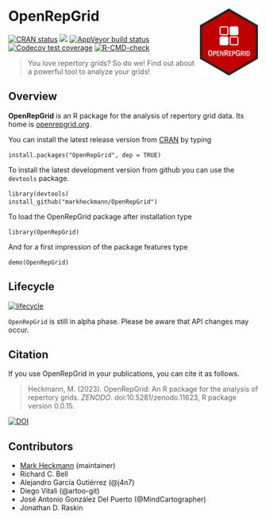 
# OpenRepGrid <a href="https://docu.openrepgrid.org"><img src="man/figures/logo.png" align="right" height="138" /></a>

<!-- badges: start -->
[![CRAN status](https://www.r-pkg.org/badges/version/OpenRepGrid)](https://CRAN.R-project.org/package=OpenRepGrid)
[![](https://img.shields.io/badge/devel-v0.1.15-blue.svg)](https://github.com/markheckmann/OpenRepGrid)
[![AppVeyor build status](https://ci.appveyor.com/api/projects/status/github/markheckmann/OpenRepGrid?branch=master&svg=true)](https://ci.appveyor.com/project/markheckmann/OpenRepGrid)
[![Codecov test coverage](https://codecov.io/gh/markheckmann/OpenRepGrid/branch/master/graph/badge.svg)](https://codecov.io/gh/markheckmann/OpenRepGrid?branch=master)
[![R-CMD-check](https://github.com/markheckmann/OpenRepGrid/actions/workflows/R-CMD-check.yaml/badge.svg)](https://github.com/markheckmann/OpenRepGrid/actions/workflows/R-CMD-check.yaml)
<!-- badges: end -->



>You love repertory grids? So do we! 
>Find out about a powerful tool to analyze your grids!


## Overview

**OpenRepGrid** is an R package for the analysis of repertory grid data. Its home is  [openrepgrid.org](https://openrepgrid.org/). 
                                                  
You can install the latest release version from [CRAN](https://cran.r-project.org/web/packages/OpenRepGrid/index.html) by typing

    install.packages("OpenRepGrid", dep = TRUE)
    
To install the latest development version from github you can use the `devtools` package.
    
    library(devtools)
    install_github("markheckmann/OpenRepGrid") 

To load the OpenRepGrid package after installation type

    library(OpenRepGrid) 

And for a first impression of the package features type

    demo(OpenRepGrid)


## Lifecycle

[![lifecycle](https://img.shields.io/badge/lifecycle-experimental-orange.svg)](https://www.tidyverse.org/lifecycle/#experimental)

`OpenRepGrid` is still in alpha phase. Please be aware that API changes may occur.


## Citation

If you use OpenRepGrid in your publications, you can cite it as follows. 

> Heckmann, M. (2023). OpenRepGrid: An R package for the analysis of repertory grids. *ZENODO*. doi:10.5281/zenodo.11623, R package version 0.0.15.

[![DOI](https://zenodo.org/badge/doi/10.5281/zenodo.11623.svg)](http://dx.doi.org/10.5281/zenodo.11623)


## Contributors

- [Mark Heckmann](https://markheckmann.de) (maintainer)
- Richard C. Bell
- Alejandro García Gutiérrez (@j4n7)
- Diego Vitali (@artoo-git)
- José Antonio González Del Puerto (@MindCartographer)
- Jonathan D. Raskin
